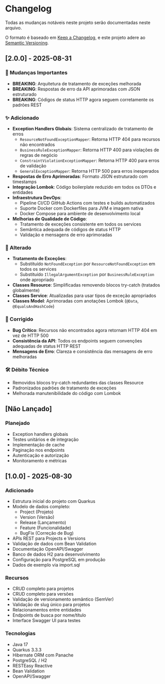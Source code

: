 # Changelog

Todas as mudanças notáveis neste projeto serão documentadas neste arquivo.

O formato é baseado em [Keep a Changelog](https://keepachangelog.com/pt-BR/1.0.0/),
e este projeto adere ao [Semantic Versioning](https://semver.org/lang/pt-BR/).

## [2.0.0] - 2025-08-31

### 🚀 Mudanças Importantes
- **BREAKING**: Arquitetura de tratamento de exceções melhorada
- **BREAKING**: Respostas de erro da API aprimoradas com JSON estruturado
- **BREAKING**: Códigos de status HTTP agora seguem corretamente os padrões REST

### ✨ Adicionado
- **Exception Handlers Globais**: Sistema centralizado de tratamento de erros
  - `ResourceNotFoundExceptionMapper`: Retorna HTTP 404 para recursos não encontrados
  - `BusinessRuleExceptionMapper`: Retorna HTTP 400 para violações de regras de negócio
  - `ConstraintViolationExceptionMapper`: Retorna HTTP 400 para erros de validação
  - `GeneralExceptionMapper`: Retorna HTTP 500 para erros inesperados
- **Respostas de Erro Aprimoradas**: Formato JSON estruturado com timestamps
- **Integração Lombok**: Código boilerplate reduzido em todos os DTOs e entidades
- **Infraestrutura DevOps**:
  - Pipeline CI/CD GitHub Actions com testes e builds automatizados
  - Suporte Docker com Dockerfiles para JVM e imagem nativa
  - Docker Compose para ambiente de desenvolvimento local
- **Melhorias de Qualidade de Código**:
  - Tratamento de exceções consistente em todos os services
  - Semântica adequada de códigos de status HTTP
  - Validação e mensagens de erro aprimoradas

### 🔧 Alterado
- **Tratamento de Exceções**: 
  - Substituído `NotFoundException` por `ResourceNotFoundException` em todos os services
  - Substituído `IllegalArgumentException` por `BusinessRuleException` onde apropriado
- **Classes Resource**: Simplificadas removendo blocos try-catch (tratados globalmente)
- **Classes Service**: Atualizadas para usar tipos de exceção apropriados
- **Classes Model**: Aprimoradas com anotações Lombok (`@Data`, `@EqualsAndHashCode`)

### 🐛 Corrigido
- **Bug Crítico**: Recursos não encontrados agora retornam HTTP 404 em vez de HTTP 500
- **Consistência da API**: Todos os endpoints seguem convenções adequadas de status HTTP REST
- **Mensagens de Erro**: Clareza e consistência das mensagens de erro melhoradas

### 🛠️ Débito Técnico
- Removidos blocos try-catch redundantes das classes Resource
- Padronizados padrões de tratamento de exceções
- Melhorada manutenibilidade do código com Lombok

## [Não Lançado]

### Planejado
- Exception handlers globais
- Testes unitários e de integração
- Implementação de cache
- Paginação nos endpoints
- Autenticação e autorização
- Monitoramento e métricas

## [1.0.0] - 2025-08-30

### Adicionado
- Estrutura inicial do projeto com Quarkus
- Modelo de dados completo:
  - Project (Projeto)
  - Version (Versão)
  - Release (Lançamento)
  - Feature (Funcionalidade)
  - BugFix (Correção de Bug)
- APIs REST para Projects e Versions
- Validação de dados com Bean Validation
- Documentação OpenAPI/Swagger
- Banco de dados H2 para desenvolvimento
- Configuração para PostgreSQL em produção
- Dados de exemplo via import.sql

### Recursos
- CRUD completo para projetos
- CRUD completo para versões
- Validação de versionamento semântico (SemVer)
- Validação de slug único para projetos
- Relacionamentos entre entidades
- Endpoints de busca por nome/título
- Interface Swagger UI para testes

### Tecnologias
- Java 17
- Quarkus 3.3.3
- Hibernate ORM com Panache
- PostgreSQL / H2
- RESTEasy Reactive
- Bean Validation
- OpenAPI/Swagger
